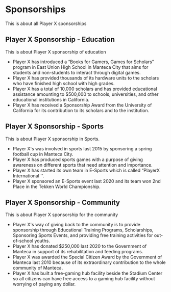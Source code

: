 # Sponsorships

This is about all Player X sponsorships

## Player X Sponsorship - Education

This is about Player X sponsorship of education

- Player X has introduced a “Books for Gamers, Games for Scholars” program in East Union High School in Manteca City that aims for students and non-students to interact through digital games.
- Player X has provided thousands of its hardware units to the scholars who have finished high school with high grades.
- Player X has a total of 10,000 scholars and has provided educational assistance amounting to $500,000 to schools, universities, and other educational institutions in California.
- Player X has received a Sponsorship Award from the University of California for its contribution to its scholars and to the institution.

## Player X Sponsorship - Sports

This is about Player X sponsorship in Sports.

- Player X's was involved in sports last 2015 by sponsoring a spring football cup in Manteca City.
- Player X has produced sports games with a purpose of giving awareness on different sports that need attention and importance.
- Player X has started its own team in E-Sports which is called “PlayerX International ''.
- Player X sponsored an E-Sports event last 2020 and its team won 2nd Place in the Tekken World Championship.

## Player X Sponsorship - Community

This is about Player X sponsorship for the community

- Player X's way of giving back to the community is to provide sponsorship through Educational Training Programs, Scholarships, Sponsoring Sports Events, and providing free training activities for out-of-school youths.
- Player X has donated $250,000 last 2020 to the Government of Manteca in support of its rehabilitation and feeding programs.
- Player X was awarded the Special Citizen Award by the Government of Manteca last 2010 because of its extraordinary contribution to the whole community of Manteca.
- Player X has built a free-gaming hub facility beside the Stadium Center so all citizens can have free access to a gaming hub facility without worrying of paying any dollar.